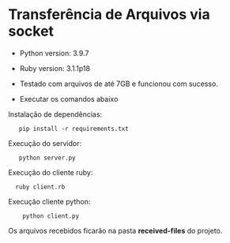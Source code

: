 # Transferência de Arquivos via socket

- Python version: 3.9.7
- Ruby version: 3.1.1p18
- Testado com arquivos de até 7GB e funcionou com sucesso.


- Executar os comandos abaixo

Instalação de dependências:

```
   pip install -r requirements.txt
```

Execução do servidor:

```
   python server.py
```

Execução do cliente ruby:

```
  ruby client.rb
```

Execução cliente python:

```
    python client.py
```

Os arquivos recebidos ficarão na pasta <strong>received-files</strong> do projeto.

